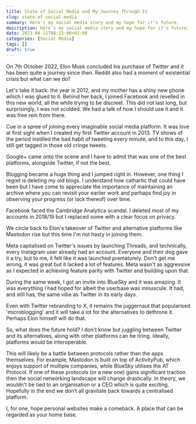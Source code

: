```yaml
---
title: State of Social Media and My Journey Through It
slug: state-of-social-media
summary: Here's my social media story and my hope for it's future.
description: Here's my social media story and my hope for it's future.
date: 2023-08-11T08:23:00+03:00
categories: [Social Media]
tags: []
draft: true
---
```


On 7th October 2022, Elon Musk concluded his purchase of Twitter and it has been quite a journey since then. Reddit also had a moment of existential crisis but what can we do?

Let's take it back: the year is 2012, and my mother has a shiny new phone which I was glued to it. Behind her back, I joined Facebook and revelled in this new world, all the while trying to be discreet. This did not last long, but surprisingly, I was not scolded. We had a talk of how I should use it and it was free rein from there.

Cue in a spree of joining every imaginable social media platform. It was love at first sight when I created my first Twitter account in 2013. TV shows of the period instilled the bad habit of tweeting every minute, and to this day, I still get tagged in those old cringe tweets. 

Google+ came onto the scene and I have to admit that was one of the best platforms, alongside Twitter, if not the best.

Blogging became a huge thing and I jumped right in. However, one thing I regret is deleting my old blogs. I understand how cathartic that could have been but I have come to appreciate the importance of maintaining an archive where you can revisit your earlier work and perhaps find joy in observing your progress (or lack thereof) over time.

Facebook faced the Cambridge Analytica scandal. I deleted most of my accounts in 2018/19 but I replaced some with a clear focus on privacy.

We circle back to Elon's takeover of Twitter and alternative platforms like Mastodon rise but this time I'm not hasty in joining them. 

Meta capitalised on Twitter's issues by launching Threads, and technically, every Instagram user already had an account. Everyone and their dog gave it a try, but to me, it felt like it was launched prematurely. Don't get me wrong, it was great but it lacked a lot of features. Meta wasn't as aggressive as I expected in achieving feature parity with Twitter and building upon that.

During the same week, I got an invite into BlueSky and it was amazing. It was everything I had hoped for albeit the userbase was minuscule. It had, and still has, the same vibe as Twitter in its early days.

Even with Twitter rebranding to X, it remains the juggernaut that popularised 'microblogging' and it will take a lot for the alternatives to dethrone it. Perhaps Elon himself will do that.

So, what does the future hold? I don't know but juggling between Twitter and its alternatives, along with other platforms can be tiring. Ideally, platforms would be interoperable. 

This will likely be a battle between protocols rather than the apps themselves. For example, Mastodon is built on top of ActivityPub, which enjoys support of multiple companies, while BlueSky utilises the AT Protocol.  If one of these protocols (or a new one) gains significant traction then the social networking landscape will change drastically. In theory, we wouldn't be tied to an organisation or a CEO which is quite exciting. Hopefully in the end we don’t all gravitate back towards a centralised platform.

I, for one, hope personal websites make a comeback. A place that can be regarded as your home base. 
